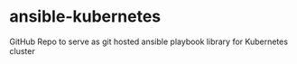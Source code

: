 # ansible-kubernetes
GitHub Repo to serve as git hosted ansible playbook library for Kubernetes cluster
